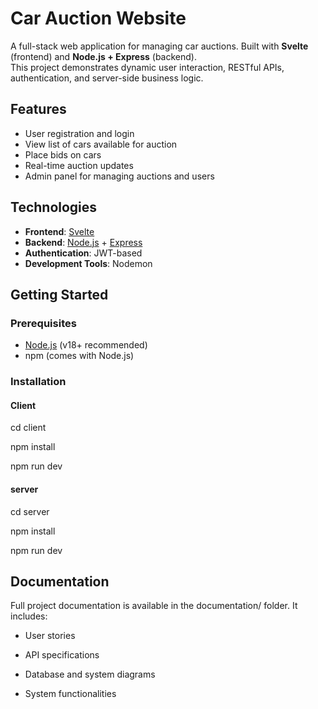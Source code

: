 # Car Auction Website

A full-stack web application for managing car auctions. Built with **Svelte** (frontend) and **Node.js + Express** (backend).  
This project demonstrates dynamic user interaction, RESTful APIs, authentication, and server-side business logic.

## Features

- User registration and login
- View list of cars available for auction
- Place bids on cars
- Real-time auction updates
- Admin panel for managing auctions and users

## Technologies

- **Frontend**: [Svelte](https://svelte.dev/)
- **Backend**: [Node.js](https://nodejs.org/) + [Express](https://expressjs.com/)
- **Authentication**: JWT-based
- **Development Tools**: Nodemon

## Getting Started

### Prerequisites

- [Node.js](https://nodejs.org/) (v18+ recommended)
- npm (comes with Node.js)

### Installation

#### Client

cd client

npm install

npm run dev

#### server

cd server

npm install

npm run dev

## Documentation
Full project documentation is available in the documentation/ folder.
It includes:

- User stories

- API specifications

- Database and system diagrams

- System functionalities

